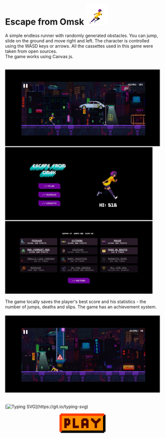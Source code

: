 
# Escape from Omsk ![Alt Text](./readmeStuff/1.gif)

A simple endless runner with randomly generated obstacles. You can jump, slide on the ground and move right and left. The character is controlled using the WASD keys or arrows. All the cassettes used in this game were taken from open sources.<br>
The game works using Canvas js.

<img style ='width: 100vw; margin-top: 20px;' src='./readmeStuff/2.jpg'>
<img  style = 'width: 50vw'src='./readmeStuff/1.jpg'>
<img style = 'width: 50vw'src='./readmeStuff/4.jpg'>

The game locally saves the player's best score and his statistics - the number of jumps, deaths and slips. The game has an achievement system.
<img style ='width: 100vw; margin: 20px 0;' src='./readmeStuff/3.jpg'>

<p align="center">

 [![Typing SVG](https://readme-typing-svg.herokuapp.com?font=Fira+Code&pause=1000&width=435&lines=Do+not+try+to+leave+Omsk.)](https://git.io/typing-svg)
</p>

<p align="center">
<a href='https://moxa-rumin.github.io/escape-from-omsk/'><img style ='width: 150px;' class='but' src='./readmeStuff/play.png'><a>
</p>

